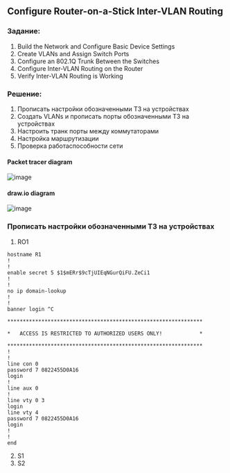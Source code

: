 
## Configure Router-on-a-Stick Inter-VLAN Routing


### Задание:

   1. Build the Network and Configure Basic Device Settings
   2. Create VLANs and Assign Switch Ports
   3. Configure an 802.1Q Trunk Between the Switches
   4. Configure Inter-VLAN Routing on the Router
   5. Verify Inter-VLAN Routing is Working


### Решение:

   1. Прописать настройки обозначенными ТЗ на устройствах 
   2. Создать VLANs и прописать порты обозначенными ТЗ на устройствах  
   3. Настроить транк порты между коммутаторами
   4. Настройка маршрутизации 
   5. Проверка работаспособности сети


#### Packet tracer diagram 
![image](https://user-images.githubusercontent.com/112641849/188316584-44baa9cd-cc02-4dd7-9b19-97dc9b9736af.png)

#### draw.io diagram 
![image](https://user-images.githubusercontent.com/112641849/188318192-32644653-a060-4665-9114-6b19bff8c6b5.png)


### Прописать настройки обозначенными ТЗ на устройствах

   1. RO1
   ```
   hostname R1
   !
   !
   enable secret 5 $1$mERr$9cTjUIEqNGurQiFU.ZeCi1
!
!
no ip domain-lookup
!
!
banner login ^C

***************************************************************

*   ACCESS IS RESTRICTED TO AUTHORIZED USERS ONLY!            *

***************************************************************
!
!
line con 0
 password 7 0822455D0A16
 login
!
line aux 0
!
line vty 0 3
 login
line vty 4
 password 7 0822455D0A16
 login
!
!
end
```

   2. S1
   3. S2
